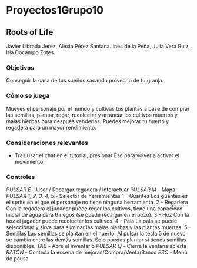 # Proyectos1Grupo10
## Roots of Life
Javier Librada Jerez, Alexia Pérez Santana. Inés de la Peña, Julia Vera Ruiz, Iria Docampo Zotes.

### Objetivos 
Conseguir la casa de tus sueños sacando provecho de tu granja. 

### Cómo se juega 
Mueves el personaje por el mundo y cultivas tus plantas a base de comprar las semillas, plantar, regar, recolectar y arrancar los cultivos muertos y malas hierbas para después venderlas. Puedes mejorar tu huerto y regadera para un mayor rendimiento. 

### Consideraciones relevantes

- Tras usar el chat en el tutorial, presionar Esc para volver a activar el movimiento. 

### Controles

*PULSAR E* - Usar / Recargar regadera / Interactuar
*PULSAR M* - Mapa
*PULSAR 1, 2, 3, 4, 5* - Selector de herramientas
	1 - Guantes 
		Los guantes es el sprite en el que el personaje no tiene ninguna herramienta.
	2 - Regadera 
		Con la regadera el jugador puede regar los cultivos, tiene una capacidad inicial de agua para 6 riegos (se puede recargar en el pozo).
	3 - Hoz
		Con la hoz el jugador puede recolectar los cultivos.
	4 - Pala 
		La pala se puede seleccionar y sirve para eliminar las malas hierbas y las plantas muertas.
	5 - Semillas 
		Las semillas se plantan en el huerto. Al pulsar la tecla 5 de nuevo se cambia entre las demás semillas. Solo puedes plantar si tienes semillas disponibles.
*TAB* - Abre el inventario
*PULSAR Q* - Cierra la ventana abierta
*RATÓN* - Controla la escena de mejoras/Compra/Venta/Banco
*ESC* - Menú de pausa
